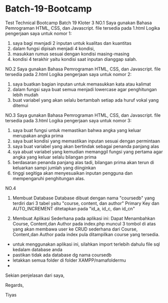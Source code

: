 # Batch-19-Bootcamp
Test Technical Bootcamp Batch 19 Kloter 3
NO.1
Saya gunakan Bahasa Pemrograman HTML, CSS, dan Javascript. file tersedia pada 1.html
Logika pengerjaan saya untuk nomor 1:
1. saya bagi mwnjadi 2 inputan untuk kualitas dan kuantitas
2. dalam fungsi dipisah menjadi 4 kondisi,
3. masukkan rumus sesuai dengan kondisi masing-masing
4. kondisi 4 terakhir yaitu kondisi saat inputan dianggap salah.

NO.2
Saya gunakan Bahasa Pemrograman HTML, CSS, dan Javascript. file tersedia pada 2.html
Logika pengerjaan saya untuk nomor 2:
1. saya buatkan bagian inputan untuk memasukkan kata atau kalimat
2. dalam fungsi saya buat semua menjadi lowercase agar penghitungan lebih mudah
3. buat variabel yang akan selalu bertambah setiap ada huruf vokal yang ditemui

NO.3
Saya gunakan Bahasa Pemrograman HTML, CSS, dan Javascript. file tersedia pada 3.html
Logika pengerjaan saya untuk nomor 3:
1. saya buat fungsi untuk memastikan bahwa angka yang keluar merupakan angka prima
2. saya buat kondisi yang memastikan inputan sesuai dengan permintaan
3. saya buat variabel yang akan bertindak sebagai penanda panjang alas
4. sya abuat variabel yang kemudian memanggil fungsi yang pertama agar angka yang keluar selalu bilangan prima
5. berdasaran penanda panjang alas tadi, bilangan prima akan terun di keluarkan sampi jumlah yang diinginkan
6. tinggi segitiga akan menyesuaikan inputan pengguna dan mempengaruhi penghitungan alas.

NO.4
1) Membuat Database
  Database dibuat dengan nama "coursedb" yang terdiri dari 3 tabel yaitu "course, content, dan author"
  Primary Key dan AUTO_INCREMENT ditetapkan pada "id_a, id_c, dan id_cn"
  
2) Membuat Aplikasi Sederhana
  pada aplikasi ini:
  Dapat Menambahkan Course, Content,dan Author
  pada index.php muncul 3 tombol di atas yang akan membawa user ke CRUD sederhana dari Course, Content,dan Author
  pada index pula ditampilkan course yang tersedia.
  
- untuk menggunakan aplikasi ini, silahkan import terlebih dahulu file sql kedalam database anda
- pastikan tidak ada database dg nama coursedb
- letakkan semua folder di folder XAMPP/namafoldermu
- 

Sekian penjelasan dari saya, 

Regards,

Tiyas
